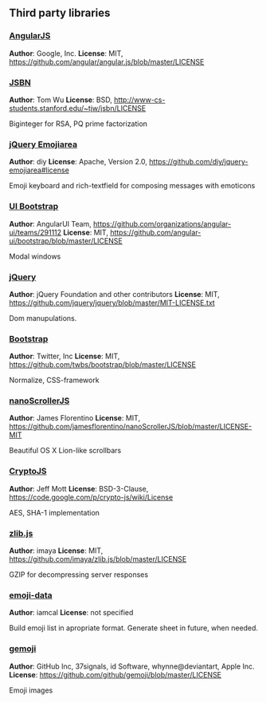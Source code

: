## Third party libraries

### [AngularJS](http://angularjs.org/)

**Author**: Google, Inc.
**License**: MIT, https://github.com/angular/angular.js/blob/master/LICENSE

### [JSBN](http://www-cs-students.stanford.edu/~tjw/jsbn/)

**Author**: Tom Wu
**License**: BSD, http://www-cs-students.stanford.edu/~tjw/jsbn/LICENSE

Biginteger for RSA, PQ prime factorization


### [jQuery Emojiarea](https://github.com/diy/jquery-emojiarea)

**Author**: diy
**License**: Apache, Version 2.0, https://github.com/diy/jquery-emojiarea#license

Emoji keyboard and rich-textfield for composing messages with emoticons


### [UI Bootstrap](http://angular-ui.github.io/bootstrap/)

**Author**: AngularUI Team, https://github.com/organizations/angular-ui/teams/291112
**License**: MIT, https://github.com/angular-ui/bootstrap/blob/master/LICENSE

Modal windows


### [jQuery](https://github.com/jquery/jquery)

**Author**: jQuery Foundation and other contributors
**License**: MIT, https://github.com/jquery/jquery/blob/master/MIT-LICENSE.txt

Dom manupulations.

### [Bootstrap](https://github.com/twbs/bootstrap)

**Author**: Twitter, Inc
**License**: MIT, https://github.com/twbs/bootstrap/blob/master/LICENSE

Normalize, CSS-framework

### [nanoScrollerJS](https://github.com/jamesflorentino/nanoScrollerJS)

**Author**: James Florentino
**License**: MIT, https://github.com/jamesflorentino/nanoScrollerJS/blob/master/LICENSE-MIT

Beautiful OS X Lion-like scrollbars


### [CryptoJS](https://code.google.com/p/crypto-js/)

**Author**: Jeff Mott
**License**: BSD-3-Clause, https://code.google.com/p/crypto-js/wiki/License

AES, SHA-1 implementation

### [zlib.js](https://github.com/imaya/zlib.js)

**Author**: imaya
**License**: MIT, https://github.com/imaya/zlib.js/blob/master/LICENSE

GZIP for decompressing server responses

### [emoji-data](https://github.com/iamcal/emoji-data)

**Author**: iamcal
**License**: not specified

Build emoji list in apropriate format. Generate sheet in future, when needed.


### [gemoji](https://github.com/github/gemoji)

**Author**: GitHub Inc, 37signals, id Software, whynne@deviantart, Apple Inc.
**License**: https://github.com/github/gemoji/blob/master/LICENSE

Emoji images